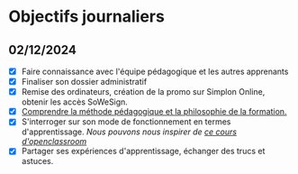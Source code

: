 # Objectifs journaliers

## 02/12/2024

- [x] Faire connaissance avec l'équipe pédagogique et les autres apprenants
- [x] Finaliser son dossier administratif
- [x] Remise des ordinateurs, création de la promo sur Simplon Online, obtenir les accès SoWeSign.
- [x] [Comprendre la méthode pédagogique et la philosophie de la formation.](https://simplonline.co/briefs/df8d41af-56a4-474c-81f6-27715303ea73)
- [x] S'interroger sur son mode de fonctionnement en termes d'apprentissage. _Nous pouvons nous inspirer de [ce cours d'openclassroom](https://openclassrooms.com/fr/courses/4312781-apprenez-a-apprendre/4807461-explorez-vos-differentes-intelligences)_
- [x] Partager ses expériences d'apprentissage, échanger des trucs et astuces.
